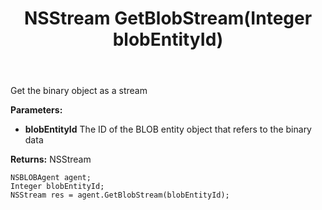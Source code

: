 ﻿---
uid: crmscript_ref_NSBLOBAgent_GetBlobStream
title: NSStream GetBlobStream(Integer blobEntityId)
intellisense: NSBLOBAgent.GetBlobStream
keywords: NSBLOBAgent, GetBlobStream
so.topic: reference
---

Get the binary object as a stream

**Parameters:**
 - **blobEntityId** The ID of the BLOB entity object that refers to the binary data

**Returns:** NSStream

```crmscript
NSBLOBAgent agent;
Integer blobEntityId;
NSStream res = agent.GetBlobStream(blobEntityId);
```

